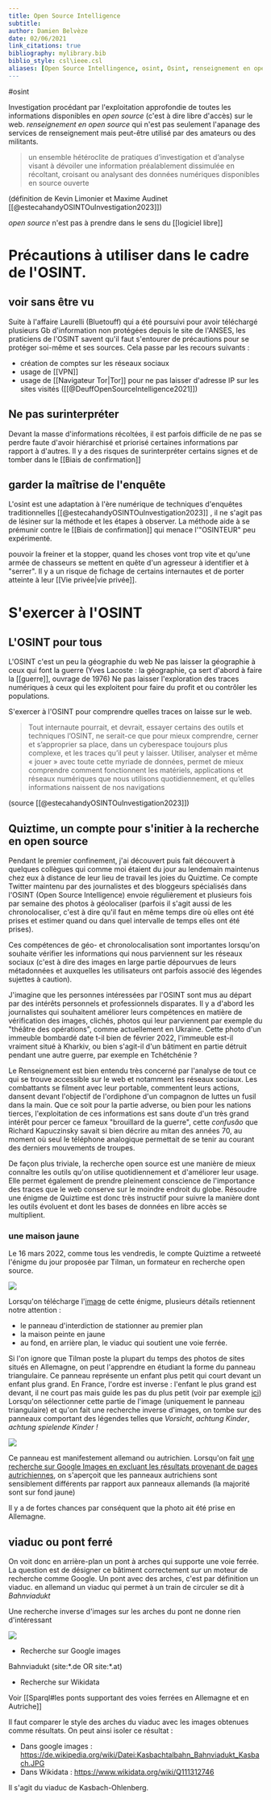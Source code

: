 ```yaml
---
title: Open Source Intelligence
subtitle:
author: Damien Belvèze
date: 02/06/2021
link_citations: true
bibliography: mylibrary.bib
biblio_style: csl\ieee.csl
aliases: [Open Source Intellingence, osint, Osint, renseignement en open source, recherche en open source, méthode d'investigation numérique, enquête numérique]
---
```

#osint

Investigation procédant par l'exploitation approfondie de toutes les informations disponibles en *open source* (c'est à dire libre d'accès) sur le web. 
*renseignement en open source* qui n'est pas seulement l'apanage des services de renseignement mais peut-être utilisé par des amateurs ou des militants.

> un ensemble hétéroclite de pratiques d’investigation et d’analyse visant à dévoiler une information préalablement dissimulée en récoltant, croisant ou analysant des données numériques disponibles en source ouverte

(définition de Kevin Limonier et Maxime Audinet [[@estecahandyOSINTOuInvestigation2023]])

*open source* n'est pas à prendre dans le sens du [[logiciel libre]]

# Précautions à utiliser dans le cadre de l'OSINT.

## voir sans être vu

Suite à l'affaire Laurelli (Bluetouff) qui a été poursuivi pour avoir téléchargé plusieurs Gb d'information non protégées depuis le site de l'ANSES, les praticiens de l'OSINT savent qu'il faut s'entourer de précautions pour se protéger soi-même et ses sources. Cela passe par les recours suivants : 

- création de comptes sur les réseaux sociaux
- usage de [[VPN]]
- usage de [[Navigateur Tor|Tor]] pour ne pas laisser d'adresse IP sur les sites visités ([[@DeuffOpenSourceIntelligence2021]])


## Ne pas surinterpréter

Devant la masse d'informations récoltées, il est parfois difficile de ne pas se perdre faute d'avoir hiérarchisé et priorisé certaines informations par rapport à d'autres. Il y a des risques de surinterpréter certains signes et de tomber dans le [[Biais de confirmation]]

## garder la maîtrise de l'enquête

L'osint est une adaptation à l'ère numérique de techniques d'enquêtes traditionnelles [[@estecahandyOSINTOuInvestigation2023]] , il ne s'agit pas de lésiner sur la méthode et les étapes à observer. La méthode aide à se prémunir contre le [[Biais de confirmation]] qui menace l'"OSINTEUR" peu expérimenté.

pouvoir la freiner et la stopper, quand les choses vont trop vite et qu'une armée de chasseurs se mettent en quête d'un agresseur à identifier et à "serrer". Il y a un risque de fichage de certains internautes et de porter atteinte à leur [[Vie privée|vie privée]]. 

# S'exercer à l'OSINT

## L'OSINT pour tous

L'OSINT c'est un peu la géographie du web
Ne pas laisser la géographie à ceux qui font la guerre (Yves Lacoste : la géographie, ça sert d'abord à faire la [[guerre]], ouvrage de 1976)
Ne pas laisser l'exploration des traces numériques à ceux qui les exploitent pour faire du profit et ou contrôler les populations.

S'exercer à l'OSINT pour comprendre quelles traces on laisse sur le web. 

> Tout internaute pourrait, et devrait, essayer certains des outils et techniques l’OSINT, ne serait-ce que pour mieux comprendre, cerner et s’approprier sa place, dans un cyberespace toujours plus complexe, et les traces qu’il peut y laisser. Utiliser, analyser et même « jouer » avec toute cette myriade de données, permet de mieux comprendre comment fonctionnent les matériels, applications et réseaux numériques que nous utilisons quotidiennement, et qu’elles informations naissent de nos navigations

(source [[@estecahandyOSINTOuInvestigation2023]])

## Quiztime, un compte pour s'initier à la recherche en open source

Pendant le premier confinement, j'ai découvert puis fait découvert à quelques collègues qui comme moi étaient du jour au lendemain maintenus chez eux à distance de leur lieu de travail les joies du Quiztime. Ce compte Twitter maintenu par des journalistes et des bloggeurs spécialisés dans l'OSINT (Open Source Intelligence) envoie régulièrement et plusieurs fois par semaine des photos à géolocaliser (parfois il s'agit aussi de les chronolocaliser, c'est à dire qu'il faut en même temps dire où elles ont été prises et estimer quand ou dans quel intervalle de temps elles ont été prises). 


Ces compétences de géo- et chronolocalisation sont importantes lorsqu'on souhaite vérifier les informations qui nous parviennent sur les réseaux sociaux (c'est à dire des images en large partie dépourvues de leurs métadonnées et auxquelles les utilisateurs ont parfois associé des légendes sujettes à caution). 


J'imagine que les personnes intéressées par l'OSINT sont mus au départ par des intérêts personnels et professionnels disparates. Il y a d'abord les journalistes qui souhaitent améliorer leurs compétences en matière de vérification des images, clichés, photos qui leur parviennent par exemple du "théâtre des opérations", comme actuellement en Ukraine. Cette photo d'un immeuble bombardé date t-il bien de février 2022, l'immeuble est-il vraiment situé à Kharkiv, ou bien s'agit-il d'un bâtiment en partie détruit pendant une autre guerre, par exemple en Tchétchénie ? 

Le Renseignement est bien entendu très concerné par l'analyse de tout ce qui se trouve accessible sur le web et notamment les réseaux sociaux. Les combattants se filment avec leur portable, commentent leurs actions, dansent devant l'objectif de l'ordiphone d'un compagnon de luttes un fusil dans la main. Que ce soit pour la partie adverse, ou bien pour les nations tierces, l'exploitation de ces informations est sans doute d'un très grand intérêt pour percer ce fameux "brouillard de la guerre", cette *confusâo*  que Richard Kapuczinsky savait si bien décrire au mitan des années 70, au moment où seul le téléphone analogique permettait de se tenir au courant des derniers mouvements de troupes. 

De façon plus triviale, la recherche open source est une manière de mieux connaître les outils qu'on utilise quotidiennement et d'améliorer leur usage. Elle permet également de prendre pleinement conscience de l'importance des traces que le web conserve sur le moindre endroit du globe. Résoudre une énigme de Quiztime est donc très instructif pour suivre la manière dont les outils évoluent et dont les bases de données en libre accès se multiplient.

### une maison jaune

Le 16 mars 2022, comme tous les vendredis, le compte Quiztime a retweeté l'énigme du jour proposée par Tilman, un formateur en recherche open source. 

![](quiztime1.png)

Lorsqu'on télécharge l'[image](street.jpg) de cette énigme, plusieurs détails retiennent notre attention : 
- le panneau d'interdiction de stationner au premier plan
- la maison peinte en jaune
- au fond, en arrière plan, le viaduc qui soutient une voie ferrée. 

Si l'on ignore que Tilman poste la plupart du temps des photos de sites situés en Allemagne, on peut l'apprendre en étudiant la forme du panneau triangulaire. 
Ce panneau représente un enfant plus petit qui court devant un enfant plus grand. 
En France, l'ordre est inverse : l'enfant le plus grand est devant, il ne court pas mais guide les pas du plus petit (voir par exemple [ici](https://www.stocksignes.fr/panneau-attention-enfants/524-attention-enfants-triangle-base-700mm-classe-2.html))
Lorsqu'on sélectionner cette partie de l'image (uniquement le panneau triangulaire) et qu'on fait une recherche inverse d'images, on tombe sur des panneaux comportant des légendes telles que *Vorsicht*, *achtung Kinder*, *achtung spielende Kinder !*

![](quiztime4.png)

Ce panneau est manifestement allemand ou autrichien. 
Lorsqu'on fait [une recherche sur Google Images en excluant les résultats provenant de pages autrichiennes](https://www.google.com/search?q=achtung+kinder+site%3A*.at&tbm=isch&ved=2ahUKEwjqmYCktdf2AhWZ0oUKHf0tASYQ2-cCegQIABAA&oq=achtung+kinder+site%3A*.at&gs_lcp=CgNpbWcQA1CSEVixJmCYKGgAcAB4AIABM4gB_QGSAQE2mAEAoAEBqgELZ3dzLXdpei1pbWfAAQE&sclient=img&ei=4os4YuqgO5mllwT924SwAg), on s'aperçoit que les panneaux autrichiens sont sensiblement différents par rapport aux panneaux allemands (la majorité sont sur fond jaune)

Il y a de fortes chances par conséquent que la photo ait été prise en Allemagne. 

## viaduc ou pont ferré

On voit donc en arrière-plan un pont à arches qui supporte une voie ferrée. La question est de désigner ce bâtiment correctement sur un moteur de recherche comme Google. 
Un pont avec des arches, c'est par définition un viaduc.
en allemand un viaduc qui permet à un train de circuler se dit à *Bahnviadukt*

Une recherche inverse d'images sur les arches du pont ne donne rien d'intéressant

![](bridge.png)

- Recherche sur Google images

Bahnviadukt (site:\*.de OR site:\*.at)

- Recherche sur Wikidata

Voir [[Sparql#les ponts supportant des voies ferrées en Allemagne et en Autriche]]

Il faut comparer le style des arches du viaduc avec les images obtenues comme résultats. 
On peut ainsi isoler ce résultat : 

- Dans google images : https://de.wikipedia.org/wiki/Datei:Kasbachtalbahn_Bahnviadukt_Kasbach.JPG
- Dans Wikidata : https://www.wikidata.org/wiki/Q111312746

Il s'agit du viaduc de Kasbach-Ohlenberg. 











